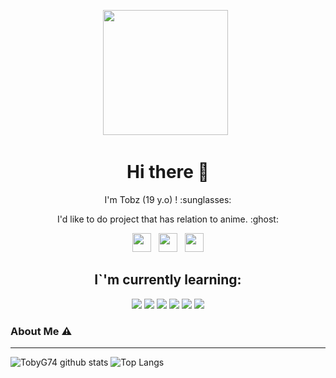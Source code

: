 <p align='center'><a href="https://instagram.com/tobz2k19"><img height="200" src="https://github.com/TobyG74/TobyG74/blob/main/profile.jpg?raw=true"></a>&nbsp;&nbsp;</p>

<h1 align='center'> Hi there 👋 </h1>

<p align='center'>  I'm Tobz (19 y.o) ! :sunglasses: </p>

<p align='center'> I'd like to do project that has relation to anime. :ghost: </p>

<p align='center'>
   <a href="https://twitter.com/tobz2k19"><img height="30" src="https://github.com/TobyG74/TobyG74/blob/main/twitter.png?raw=true"></a>&nbsp;&nbsp;
   <a href="https://instagram.com/ini.tobz"><img height="30" src="https://github.com/TobyG74/TobyG74/blob/main/instagram.jpg?raw=true"></a>&nbsp;&nbsp;
   <a href="https://www.facebook.com/tobz2k19"><img height="30" src="https://github.com/TobyG74/TobyG74/blob/main/facebook.png?raw=true"></a>
</P>

<h2 align='center'> I`'m currently learning: </h1>
<p align="center">
   <img src="https://img.shields.io/badge/JavaScript-323330?style=for-the-badge&logo=javascript&logoColor=F7DF1E"></img>
   <img src="https://img.shields.io/badge/Python-FFD43B?style=for-the-badge&logo=python&logoColor=blue"></img>
   <img src="https://img.shields.io/badge/Go-00ADD8?style=for-the-badge&logo=go&logoColor=white"></img>
   <img src="https://img.shields.io/badge/HTML5-E34F26?style=for-the-badge&logo=html5&logoColor=white"></img>
   <img src="https://img.shields.io/badge/CSS3-1572B6?style=for-the-badge&logo=css3&logoColor=white"></img>
   <img src="https://img.shields.io/badge/Bootstrap-563D7C?style=for-the-badge&logo=bootstrap&logoColor=white"></img>
</p>

### About Me ⚠️
___

![TobyG74 github stats](https://github-readme-stats.vercel.app/api?username=TobyG74&layout=compact&theme=tokyonight)
![Top Langs](https://github-readme-stats.vercel.app/api/top-langs/?username=TobyG74&count_private=true&show_icons=true&theme=tokyonight)
